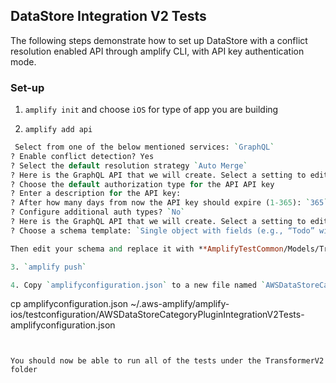 ## DataStore Integration V2 Tests

The following steps demonstrate how to set up DataStore with a conflict resolution enabled API through amplify CLI, with API key authentication mode. 


### Set-up

1. `amplify init` and choose `iOS` for type of app you are building

2. `amplify add api`

```perl
 Select from one of the below mentioned services: `GraphQL`
? Enable conflict detection? Yes
? Select the default resolution strategy `Auto Merge`
? Here is the GraphQL API that we will create. Select a setting to edit or continue Authorization modes: `API key (default, expiration time: 7 days from now)`
? Choose the default authorization type for the API API key
? Enter a description for the API key: 
? After how many days from now the API key should expire (1-365): `365`
? Configure additional auth types? `No`
? Here is the GraphQL API that we will create. Select a setting to edit or continue Continue
? Choose a schema template: `Single object with fields (e.g., “Todo” with ID, name, description)`

Then edit your schema and replace it with **AmplifyTestCommon/Models/TransformerV2/schema.graphql**

3. `amplify push`

4. Copy `amplifyconfiguration.json` to a new file named `AWSDataStoreCategoryPluginIntegrationV2Tests-amplifyconfiguration.json` inside `~/.aws-amplify/amplify-ios/testconfiguration/`
```
cp amplifyconfiguration.json ~/.aws-amplify/amplify-ios/testconfiguration/AWSDataStoreCategoryPluginIntegrationV2Tests-amplifyconfiguration.json
```


You should now be able to run all of the tests under the TransformerV2 folder
